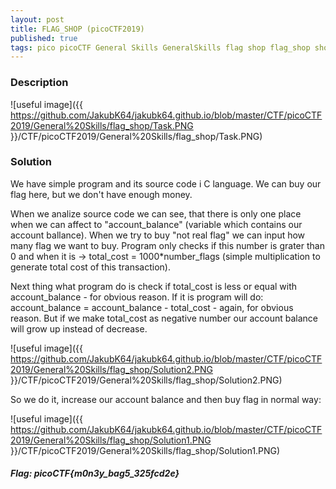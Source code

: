 ```yaml
---
layout: post
title: FLAG_SHOP (picoCTF2019)
published: true
tags: pico picoCTF General Skills GeneralSkills flag shop flag_shop shop buy integer overflow picoCTF2019
---
```


### Description

![useful image]({{ https://github.com/JakubK64/jakubk64.github.io/blob/master/CTF/picoCTF2019/General%20Skills/flag_shop/Task.PNG }}/CTF/picoCTF2019/General%20Skills/flag_shop/Task.PNG)
				   
### Solution
We have simple program and its source code i C language. We can buy our flag here, but we don't have enough money.

When we analize source code we can see, that there is only one place when we can affect to "account_balance" (variable which contains our account ballance). When we try to buy "not real flag" we can input how many flag we want to buy. Program only checks if this number is grater than 0 and when it is -> total_cost = 1000*number_flags (simple multiplication to generate total cost of this transaction).

Next thing what program do is check if total_cost is less or equal with account_balance - for obvious reason. If it is program will do: account_balance = account_balance - total_cost - again, for obvious reason. But if we make total_cost as negative number our account balance will grow up instead of decrease.

![useful image]({{ https://github.com/JakubK64/jakubk64.github.io/blob/master/CTF/picoCTF2019/General%20Skills/flag_shop/Solution2.PNG }}/CTF/picoCTF2019/General%20Skills/flag_shop/Solution2.PNG)

So we do it, increase our account balance and then buy flag in normal way:

![useful image]({{ https://github.com/JakubK64/jakubk64.github.io/blob/master/CTF/picoCTF2019/General%20Skills/flag_shop/Solution1.PNG }}/CTF/picoCTF2019/General%20Skills/flag_shop/Solution1.PNG)

#### *Flag: picoCTF{m0n3y_bag5_325fcd2e}*
